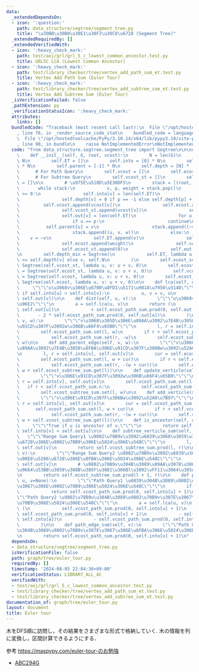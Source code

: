 ```yaml
---
data:
  _extendedDependsOn:
  - icon: ':question:'
    path: data_structure/segtree/segment_tree.py
    title: "\u30BB\u30B0\u30E1\u30F3\u30C8\u6728 (Segment Tree)"
  _extendedRequiredBy: []
  _extendedVerifiedWith:
  - icon: ':heavy_check_mark:'
    path: test/aoj/grl/grl_5_c_lowest_common_ancestor.test.py
    title: GRL5C LCA (Lowest Common Ancestor)
  - icon: ':heavy_check_mark:'
    path: test/library_checker/tree/vertex_add_path_sum_et.test.py
    title: Vertex Add Path Sum (Euler Tour)
  - icon: ':heavy_check_mark:'
    path: test/library_checker/tree/vertex_add_subtree_sum_et.test.py
    title: Vertex Add Subtree Sum (Euler Tour)
  _isVerificationFailed: false
  _pathExtension: py
  _verificationStatusIcon: ':heavy_check_mark:'
  attributes:
    links: []
  bundledCode: "Traceback (most recent call last):\n  File \"/opt/hostedtoolcache/PyPy/3.10.14/x64/lib/pypy3.10/site-packages/onlinejudge_verify/documentation/build.py\"\
    , line 76, in _render_source_code_stat\n    bundled_code = language.bundle(\n\
    \  File \"/opt/hostedtoolcache/PyPy/3.10.14/x64/lib/pypy3.10/site-packages/onlinejudge_verify/languages/python.py\"\
    , line 96, in bundle\n    raise NotImplementedError\nNotImplementedError\n"
  code: "from data_structure.segtree.segment_tree import Segtree\n\n\nclass EulerTour:\n\
    \    def __init__(self, G, root, vcost):\n        N = len(G)\n        self.N =\
    \ N\n        self.ET = []\n        self.into = [0] * N\n        self.out = [0]\
    \ * N\n        self.parent = [-1] * N\n        self.depth = [N] * (N + 1)\n  \
    \      # For Path Query\n        self.vcost = []\n        self.ecost = []\n  \
    \      # For Subtree Query\n        self.vcost_st = []\n        self.ecost_st\
    \ = []\n\n        # \u975E\u518D\u5E30DFS\n        stack = [(root, -1, 0)]\n \
    \       while stack:\n            v, p, weight = stack.pop()\n            if v\
    \ >= 0:\n                self.into[v] = len(self.ET)\n                self.ET.append(v)\n\
    \                self.depth[v] = 0 if p == -1 else self.depth[p] + 1\n       \
    \         self.vcost.append(vcost[v])\n                self.ecost.append(weight)\n\
    \                self.vcost_st.append(vcost[v])\n                self.ecost_st.append(weight)\n\
    \                self.out[v] = len(self.ET)\n                for u, w in G[v]:\n\
    \                    if u == p:\n                        continue\n          \
    \          self.parent[u] = v\n                    stack.append((~v, u, -w))\n\
    \                    stack.append((u, v, w))\n            else:\n            \
    \    v = ~v\n                self.ET.append(v)\n                self.vcost.append(-vcost[p])\n\
    \                self.ecost.append(weight)\n                self.vcost_st.append(0)\n\
    \                self.ecost_st.append(0)\n                self.out[v] = len(self.ET)\n\
    \n        self.depth_min = Segtree(\n            self.ET, lambda u, v: u if self.depth[u]\
    \ <= self.depth[v] else v, self.N\n        )\n        self.vcost_subtree_sum =\
    \ Segtree(self.vcost_st, lambda u, v: u + v, 0)\n        self.ecost_subtree_sum\
    \ = Segtree(self.ecost_st, lambda u, v: u + v, 0)\n        self.vcost_path_sum\
    \ = Segtree(self.vcost, lambda u, v: u + v, 0)\n        self.ecost_path_sum =\
    \ Segtree(self.ecost, lambda u, v: u + v, 0)\n\n    def lca(self, u, v):\n   \
    \     \"\"\"u\u3068v\u306E\u6700\u8FD1\u5171\u901A\u7956\u5148\"\"\"\n       \
    \ if self.into[u] > self.into[v]:\n            u, v = v, u\n        return self.depth_min.prod(self.into[u],\
    \ self.out[v])\n\n    def dist(self, u, v):\n        \"\"\"u\u3068v\u306E\u8DDD\
    \u96E2\"\"\"\n        a = self.lca(u, v)\n        return (\n            self.ecost_path_sum.prod(0,\
    \ self.out[u])\n            + self.ecost_path_sum.prod(0, self.out[v])\n     \
    \       - 2 * self.ecost_path_sum.prod(0, self.out[a])\n        )\n\n    def update_parent_edge(self,\
    \ v, w):\n        \"\"\"v\u3068\u305D\u306E\u89AA\u3092\u7E4B\u3050\u8FBA\u306E\
    \u91CD\u307F\u3092w\u306B\u66F4\u65B0\"\"\"\n        l, r = self.into[v], self.out[v]\n\
    \        self.ecost_path_sum.set(l, w)\n        if r < self.ecost_path_sum.n:\n\
    \            self.ecost_path_sum.set(r, -w)\n        self.ecost_subtree_sum.set(l,\
    \ w)\n\n    def add_parent_edge(self, v, w):\n        \"\"\"v\u3068\u305D\u306E\
    \u89AA\u3092\u7E4B\u3050\u8FBA\u306E\u91CD\u307F\u306Bw\u3092\u52A0\u7B97\"\"\"\
    \n        l, r = self.into[v], self.out[v]\n        cur = self.ecost_path_sum.get(l)\n\
    \        self.ecost_path_sum.set(l, w + cur)\n        if r < self.ecost_path_sum.n:\n\
    \            self.ecost_path_sum.set(r, -(w + cur))\n        self.ecost_subtree_sum.set(l,\
    \ w + self.ecost_subtree_sum.get(l))\n\n    def update_verticle(self, v, w):\n\
    \        \"\"\"v\u306E\u91CD\u307F\u3092w\u306B\u66F4\u65B0\"\"\"\n        l,\
    \ r = self.into[v], self.out[v]\n        self.vcost_path_sum.set(l, w)\n     \
    \   if r < self.vcost_path_sum.n:\n            self.vcost_path_sum.set(r, -w)\n\
    \        self.vcost_subtree_sum.set(l, w)\n\n    def add_verticle(self, v, w):\n\
    \        \"\"\"v\u306E\u91CD\u307F\u306Bw\u3092\u52A0\u7B97\"\"\"\n        l,\
    \ r = self.into[v], self.out[v]\n        cur = self.vcost_path_sum.get(l)\n  \
    \      self.vcost_path_sum.set(l, w + cur)\n        if r < self.vcost_path_sum.n:\n\
    \            self.vcost_path_sum.set(r, -(w + cur))\n        self.vcost_subtree_sum.set(l,\
    \ w + self.vcost_subtree_sum.get(l))\n\n    def is_ancestor(self, u, v):\n   \
    \     \"\"\"True if u is ancestor of v.\"\"\"\n        return self.into[u] <=\
    \ self.into[v] < self.out[u]\n\n    def subtree_verticle_sum(self, v):\n     \
    \   \"\"\"Range Sum Query1 \u9802\u70B9v\u3092\u6839\u3068\u3059\u308B\u90E8\u5206\
    \u6728\u306E\u9802\u70B9\u306E\u5024\u306E\u548C\"\"\"\n        l, r = self.into[v],\
    \ self.out[v]\n        return self.vcost_subtree_sum.prod(l, r)\n\n    def subtree_edge_sum(self,\
    \ v):\n        \"\"\"Range Sum Query2 \u9802\u70B9v\u3092\u6839\u3068\u3059\u308B\
    \u90E8\u5206\u6728\u306E\u8FBA\u306E\u5024\u306E\u548C\"\"\"\n        l, r = self.into[v],\
    \ self.out[v]\n        # \u9802\u70B9v\u304B\u3089\u89AA\u3078\u306E\u8FBA\u3092\
    \u9664\u53BB\u3059\u308B\u305F\u3081\u306Bl\u3092\uFF11\u3064\u305A\u3089\u3059\
    \n        return self.ecost_subtree_sum.prod(l + 1, r)\n\n    def path_verticle_sum(self,\
    \ u, v=None):\n        \"\"\"Path Query1 \u6839\u304B\u3089\u9802\u70B9u\u307E\
    \u3067\u306E\u9802\u70B9\u306E\u5024\u306E\u548C\"\"\"\n        if v == None:\n\
    \            return self.vcost_path_sum.prod(0, self.into[u] + 1)\n\n        \"\
    \"\"Path Query2 \u9802\u70B9u\u304B\u3089\u9802\u70B9v\u307E\u3067\u306E\u9802\
    \u70B9\u306E\u5024\u306E\u548C\"\"\"\n        a = self.lca(u, v)\n        return\
    \ (\n            self.vcost_path_sum.prod(0, self.into[u] + 1)\n            +\
    \ self.vcost_path_sum.prod(0, self.into[v] + 1)\n            - self.vcost_path_sum.prod(0,\
    \ self.into[a])\n            - self.vcost_path_sum.prod(0, self.into[a] + 1)\n\
    \        )\n\n    def path_edge_sum(self, v):\n        \"\"\"Path Query3 \u6839\
    \u304B\u3089\u9802\u70B9v\u307E\u3067\u306E\u8FBA\u306E\u5024\u306E\u548C\"\"\"\
    \n        return self.ecost_path_sum.prod(0, self.into[v] + 1)\n"
  dependsOn:
  - data_structure/segtree/segment_tree.py
  isVerificationFile: false
  path: graph/tree/euler_tour.py
  requiredBy: []
  timestamp: '2024-08-05 22:04:36+09:00'
  verificationStatus: LIBRARY_ALL_AC
  verifiedWith:
  - test/aoj/grl/grl_5_c_lowest_common_ancestor.test.py
  - test/library_checker/tree/vertex_add_path_sum_et.test.py
  - test/library_checker/tree/vertex_add_subtree_sum_et.test.py
documentation_of: graph/tree/euler_tour.py
layout: document
title: Euler tour
---
```


木をDFS順に訪問し，その結果をさまざまな形式で格納していく.
木の情報を列に変換し，区間計算できるようにする．

参考 https://maspypy.com/euler-tour-のお勉強

- [ABC294G](https://atcoder.jp/contests/abc294/tasks/abc294_g)